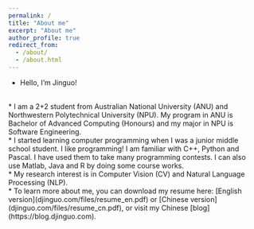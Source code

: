 ```yaml
---
permalink: /
title: "About me"
excerpt: "About me"
author_profile: true
redirect_from: 
  - /about/
  - /about.html
---
```


* Hello, I’m Jinguo!
<br>
* I am a 2+2 student from Australian National University (ANU) and Northwestern Polytechnical University (NPU). My program in ANU is Bachelor of Advanced Computing (Honours)
and my major in NPU is Software Engineering. 
<br>
* I started learning computer programming when I was a junior middle school student. I like programming! I am familiar with C++, Python and Pascal. I have used them to take many programming contests. I can also use Matlab, Java and R by doing some course works.
<br>
* My research interest is in Computer Vision (CV) and Natural Language Processing (NLP). 
<br>
* To learn more about me, you can download my resume here: [English version](djinguo.com/files/resume_en.pdf) or [Chinese version](djinguo.com/files/resume_cn.pdf), or visit my Chinese [blog](https://blog.djinguo.com).

